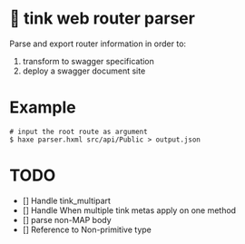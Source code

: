# 📑 tink web router parser

Parse and export router information in order to:
1. transform to swagger specification
2. deploy a swagger document site

# Example
```
# input the root route as argument
$ haxe parser.hxml src/api/Public > output.json
```

# TODO
- [] Handle tink_multipart
- [] Handle When multiple tink metas apply on one method
- [] parse non-MAP body
- [] Reference to Non-primitive type 
